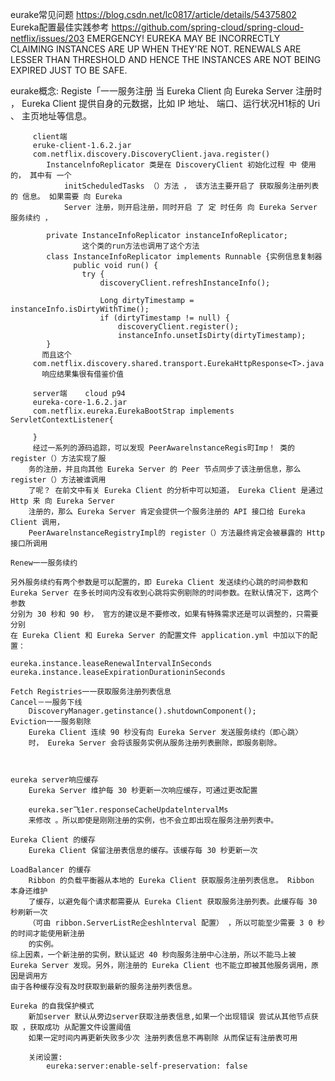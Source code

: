 eurake常见问题	https://blog.csdn.net/lc0817/article/details/54375802
Eureka配置最佳实践参考        https://github.com/spring-cloud/spring-cloud-netflix/issues/203
EMERGENCY! EUREKA MAY BE INCORRECTLY CLAIMING INSTANCES ARE UP WHEN THEY'RE NOT. RENEWALS ARE LESSER THAN THRESHOLD AND HENCE THE INSTANCES ARE NOT BEING EXPIRED JUST TO BE SAFE.

eurake概念:
	Registe「一一服务注册
		当 Eureka Client 向 Eureka Server 注册时 ， Eureka Client 提供自身的元数据，比如 IP 地址、
		端口、运行状况H1标的 Uri 、 主页地址等信息。
		
		 client端
		 eruke-client-1.6.2.jar
		 com.netflix.discovery.DiscoveryClient.java.register()
		 	InstancelnfoReplicator 类是在 DiscoveryClient 初始化过程 中 使用的， 其中有 一个
				initScheduledTasks （）方法 ， 该方法主要开启了 获取服务注册列表 的 信息。 如果需要 向 Eureka
				Server 注册，则开启注册，同时开启 了 定 时任务 向 Eureka Server 服务续约 ，

		 	private InstanceInfoReplicator instanceInfoReplicator;
		 			这个类的run方法也调用了这个方法
		 	class InstanceInfoReplicator implements Runnable {实例信息复制器
		 		  public void run() {
			        try {
			            discoveryClient.refreshInstanceInfo();
			
			            Long dirtyTimestamp = instanceInfo.isDirtyWithTime();
			            if (dirtyTimestamp != null) {
			                discoveryClient.register();
			                instanceInfo.unsetIsDirty(dirtyTimestamp);
		 	}
		   而且这个
		 com.netflix.discovery.shared.transport.EurekaHttpResponse<T>.java
		   响应结果集很有借鉴价值
		   
		 server端 	cloud p94
		 eureka-core-1.6.2.jar
		 com.netflix.eureka.EurekaBootStrap implements ServletContextListener{
		 
		 }
		 经过一系列的源码追踪，可以发现 PeerAwarelnstanceRegis町Imp！ 类的 register（）方法实现了服
		务的注册，并且向其他 Eureka Server 的 Peer 节点同步了该注册信息，那么 register（）方法被谁调用
		了呢？ 在前文中有关 Eureka Client 的分析中可以知道， Eureka Client 是通过 Http 来 向 Eureka Server
		注册的，那么 Eureka Server 肯定会提供一个服务注册的 API 接口给 Eureka Client 调用，
		PeerAwarelnstanceRegistryImpl的 register（）方法最终肯定会被暴露的 Http 接口所调用 
		
	Renew一一服务续约
	
	另外服务续约有两个参数是可以配置的，即 Eureka Client 发送续约心跳的时间参数和
	Eureka Server 在多长时间内没有收到心跳将实例剔除的时间参数。在默认情况下，这两个参数
	分别为 30 秒和 90 秒， 官方的建议是不要修改，如果有特殊需求还是可以调整的，只需要分别
	在 Eureka Client 和 Eureka Server 的配置文件 application.yml 中加以下的配置：
	
	eureka.instance.leaseRenewalIntervalInSeconds
	eureka.instance.leaseExpirationDurationinSeconds
	
	Fetch Registries一一获取服务注册列表信息
	Cancel－一服务下线
		DiscoveryManager.getinstance().shutdownComponent();
	Eviction一一服务剔除
		Eureka Client 连续 90 秒没有向 Eureka Server 发送服务续约（即心跳〉
		时， Eureka Server 会将该服务实例从服务注册列表删除，即服务剔除。
		


	eureka server响应缓存
		Eureka Server 维护每 30 秒更新一次响应缓存，可通过更改配置 
	
		eureka.ser飞1er.responseCacheUpdatelntervalMs 
		来修改 。所以即使是刚刚注册的实例，也不会立即出现在服务注册列表中。
	
	Eureka Client 的缓存
		Eureka Client 保留注册表信息的缓存。该缓存每 30 秒更新一次
		
	LoadBalancer 的缓存
		Ribbon 的负载平衡器从本地的 Eureka Client 获取服务注册列表信息。 Ribbon 本身还维护
		了缓存，以避免每个请求都需要从 Eureka Client 获取服务注册列表。此缓存每 30 秒刷新一次
		（可由 ribbon.ServerListRe企eshlnterval 配置） ，所以可能至少需要 3 0 秒的时间才能使用新注册
		的实例。
	综上因素，一个新注册的实例，默认延迟 40 秒向服务注册中心注册，所以不能马上被
	Eureka Server 发现。另外，刚注册的 Eureka Client 也不能立即被其他服务调用，原因是调用方
	由于各种缓存没有及时获取到最新的服务注册列表信息。
		
	Eureka 的自我保护模式
		新加server 默认从旁边server获取注册表信息,如果一个出现错误 尝试从其他节点获取 ，获取成功 从配置文件设置阈值
		如果一定时间内再更新失败多少次 注册列表信息不再剔除 从而保证有注册表可用
		
		关闭设置:
			eureka:server:enable-self-preservation: false
















	